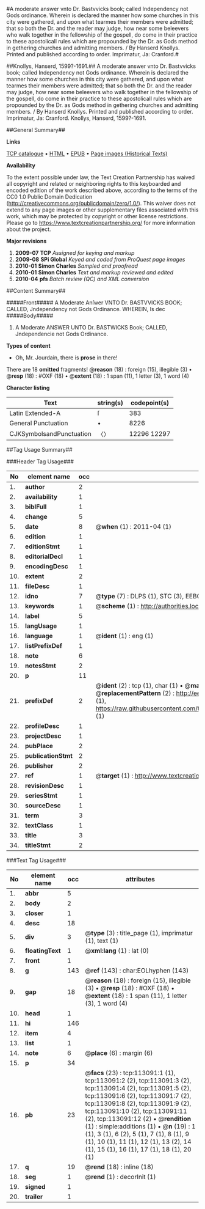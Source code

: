 #A moderate answer vnto Dr. Bastvvicks book; called Independency not Gods ordinance. Wherein is declared the manner how some churches in this city were gathered, and upon what tearmes their members were admitted; that so both the Dr. and the reader may judge, how near some beleevers who walk together in the fellowship of the gospell, do come in their practice to these apostolicall rules which are propounded by the Dr. as Gods method in gethering churches and admitting members. / By Hanserd Knollys. Printed and published according to order. Imprimatur, Ja: Cranford.#

##Knollys, Hanserd, 1599?-1691.##
A moderate answer vnto Dr. Bastvvicks book; called Independency not Gods ordinance. Wherein is declared the manner how some churches in this city were gathered, and upon what tearmes their members were admitted; that so both the Dr. and the reader may judge, how near some beleevers who walk together in the fellowship of the gospell, do come in their practice to these apostolicall rules which are propounded by the Dr. as Gods method in gethering churches and admitting members. / By Hanserd Knollys. Printed and published according to order. Imprimatur, Ja: Cranford.
Knollys, Hanserd, 1599?-1691.

##General Summary##

**Links**

[TCP catalogue](http://www.ota.ox.ac.uk/tcp/)  • 
[HTML](http://tei.it.ox.ac.uk/tcp/Texts-HTML/free/A87/A87820.html)  • 
[EPUB](http://tei.it.ox.ac.uk/tcp/Texts-EPUB/free/A87/A87820.epub) • 
[Page images (Historical Texts)](https://historicaltexts.jisc.ac.uk/eebo-99860964e)

**Availability**

To the extent possible under law, the Text Creation Partnership has waived all copyright and related or neighboring rights to this keyboarded and encoded edition of the work described above, according to the terms of the CC0 1.0 Public Domain Dedication (http://creativecommons.org/publicdomain/zero/1.0/). This waiver does not extend to any page images or other supplementary files associated with this work, which may be protected by copyright or other license restrictions. Please go to https://www.textcreationpartnership.org/ for more information about the project.

**Major revisions**

1. __2009-07__ __TCP__ *Assigned for keying and markup*
1. __2009-08__ __SPi Global__ *Keyed and coded from ProQuest page images*
1. __2010-01__ __Simon Charles__ *Sampled and proofread*
1. __2010-01__ __Simon Charles__ *Text and markup reviewed and edited*
1. __2010-04__ __pfs__ *Batch review (QC) and XML conversion*

##Content Summary##

#####Front#####
A Moderate Anſwer VNTO Dr. BASTVVICKS BOOK; CALLED,
Jndependency not Gods Ordinance. WHEREIN, Is dec
#####Body#####

1. A Moderate ANSWER UNTO Dr. BASTWICKS Book; CALLED,
Jndependencie not Gods Ordinance.

**Types of content**

  * Oh, Mr. Jourdain, there is **prose** in there!

There are 18 **omitted** fragments! 
 @__reason__ (18) : foreign (15), illegible (3)  •  @__resp__ (18) : #OXF (18)  •  @__extent__ (18) : 1 span (11), 1 letter (3), 1 word (4)

**Character listing**


|Text|string(s)|codepoint(s)|
|---|---|---|
|Latin Extended-A|ſ|383|
|General Punctuation|•|8226|
|CJKSymbolsandPunctuation|〈〉|12296 12297|

##Tag Usage Summary##

###Header Tag Usage###

|No|element name|occ|attributes|
|---|---|---|---|
|1.|__author__|2||
|2.|__availability__|1||
|3.|__biblFull__|1||
|4.|__change__|5||
|5.|__date__|8| @__when__ (1) : 2011-04 (1)|
|6.|__edition__|1||
|7.|__editionStmt__|1||
|8.|__editorialDecl__|1||
|9.|__encodingDesc__|1||
|10.|__extent__|2||
|11.|__fileDesc__|1||
|12.|__idno__|7| @__type__ (7) : DLPS (1), STC (3), EEBO-CITATION (1), PROQUEST (1), VID (1)|
|13.|__keywords__|1| @__scheme__ (1) : http://authorities.loc.gov/ (1)|
|14.|__label__|5||
|15.|__langUsage__|1||
|16.|__language__|1| @__ident__ (1) : eng (1)|
|17.|__listPrefixDef__|1||
|18.|__note__|6||
|19.|__notesStmt__|2||
|20.|__p__|11||
|21.|__prefixDef__|2| @__ident__ (2) : tcp (1), char (1)  •  @__matchPattern__ (2) : ([0-9\-]+):([0-9IVX]+) (1), (.+) (1)  •  @__replacementPattern__ (2) : http://eebo.chadwyck.com/downloadtiff?vid=$1&page=$2 (1), https://raw.githubusercontent.com/textcreationpartnership/Texts/master/tcpchars.xml#$1 (1)|
|22.|__profileDesc__|1||
|23.|__projectDesc__|1||
|24.|__pubPlace__|2||
|25.|__publicationStmt__|2||
|26.|__publisher__|2||
|27.|__ref__|1| @__target__ (1) : http://www.textcreationpartnership.org/docs/. (1)|
|28.|__revisionDesc__|1||
|29.|__seriesStmt__|1||
|30.|__sourceDesc__|1||
|31.|__term__|3||
|32.|__textClass__|1||
|33.|__title__|3||
|34.|__titleStmt__|2||


###Text Tag Usage###

|No|element name|occ|attributes|
|---|---|---|---|
|1.|__abbr__|5||
|2.|__body__|2||
|3.|__closer__|1||
|4.|__desc__|18||
|5.|__div__|3| @__type__ (3) : title_page (1), imprimatur (1), text (1)|
|6.|__floatingText__|1| @__xml:lang__ (1) : lat (0)|
|7.|__front__|1||
|8.|__g__|143| @__ref__ (143) : char:EOLhyphen (143)|
|9.|__gap__|18| @__reason__ (18) : foreign (15), illegible (3)  •  @__resp__ (18) : #OXF (18)  •  @__extent__ (18) : 1 span (11), 1 letter (3), 1 word (4)|
|10.|__head__|1||
|11.|__hi__|146||
|12.|__item__|4||
|13.|__list__|1||
|14.|__note__|6| @__place__ (6) : margin (6)|
|15.|__p__|34||
|16.|__pb__|23| @__facs__ (23) : tcp:113091:1 (1), tcp:113091:2 (2), tcp:113091:3 (2), tcp:113091:4 (2), tcp:113091:5 (2), tcp:113091:6 (2), tcp:113091:7 (2), tcp:113091:8 (2), tcp:113091:9 (2), tcp:113091:10 (2), tcp:113091:11 (2), tcp:113091:12 (2)  •  @__rendition__ (1) : simple:additions (1)  •  @__n__ (19) : 1 (1), 3 (1), 6 (2), 5 (1), 7 (1), 8 (1), 9 (1), 10 (1), 11 (1), 12 (1), 13 (2), 14 (1), 15 (1), 16 (1), 17 (1), 18 (1), 20 (1)|
|17.|__q__|19| @__rend__ (18) : inline (18)|
|18.|__seg__|1| @__rend__ (1) : decorInit (1)|
|19.|__signed__|1||
|20.|__trailer__|1||
